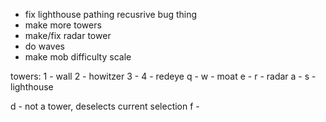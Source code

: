 
- fix lighthouse pathing recusrive bug thing
- make more towers
- make/fix radar tower
- do waves
- make mob difficulty scale



towers:
1 - wall
2 - howitzer
3 -
4 - redeye
q -
w - moat
e -
r - radar
a -
s - lighthouse

d - not a tower, deselects current selection
f -

